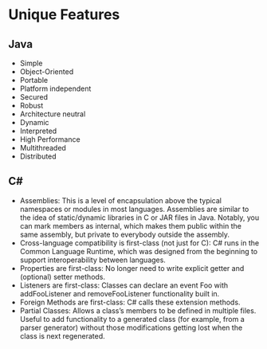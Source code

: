 # Unique Features

## Java
* Simple
* Object-Oriented
* Portable
* Platform independent
* Secured
* Robust
* Architecture neutral
* Dynamic
* Interpreted
* High Performance
* Multithreaded
* Distributed

## C# 
* Assemblies: This is a level of encapsulation above the typical namespaces or modules in most languages. Assemblies are similar to the idea of static/dynamic libraries in C or JAR files in Java. Notably, you can mark members as internal, which makes them public within the same assembly, but private to everybody outside the assembly. 
* Cross-language compatibility is first-class (not just for C): C# runs in the Common Language Runtime, which was designed from the beginning to support interoperability between languages.
* Properties are first-class: No longer need to write explicit getter and (optional) setter methods.
* Listeners are first-class: Classes can declare an event Foo with addFooListener and removeFooListener functionality built in.
* Foreign Methods are first-class: C# calls these extension methods.
* Partial Classes: Allows a class’s members to be defined in multiple files. Useful to add functionality to a generated class (for example, from a parser generator) without those modifications getting lost when the class is next regenerated.



